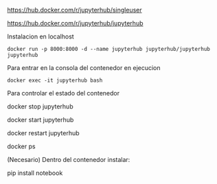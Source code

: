 https://hub.docker.com/r/jupyterhub/singleuser



https://hub.docker.com/r/jupyterhub/jupyterhub



Instalacion en localhost

```
docker run -p 8000:8000 -d --name jupyterhub jupyterhub/jupyterhub jupyterhub
```

Para entrar en la consola del contenedor en ejecucion

```
docker exec -it jupyterhub bash
```

Para controlar el estado del contenedor

docker stop jupyterhub

docker start jupyterhub

docker restart jupyterhub

docker ps



(Necesario) Dentro del contenedor instalar:

pip install notebook


